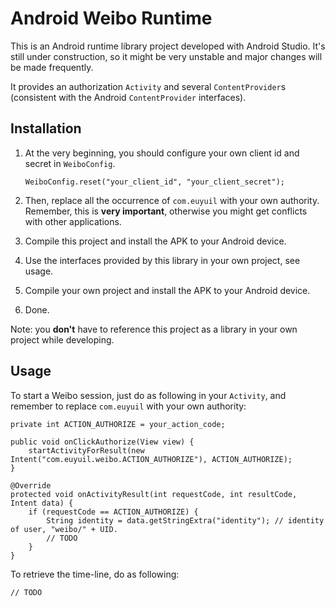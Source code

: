 Android Weibo Runtime
=====================

This is an Android runtime library project developed with Android Studio.
It's still under construction,
so it might be very unstable and major changes will be made frequently.

It provides an authorization `Activity` and several `ContentProvider`s (consistent with the Android
`ContentProvider` interfaces).


Installation
------------

 1. At the very beginning, you should configure your own client id and secret in `WeiboConfig`.

        WeiboConfig.reset("your_client_id", "your_client_secret");

 2. Then, replace all the occurrence of `com.euyuil` with your own authority. Remember, this is
    **very important**, otherwise you might get conflicts with other applications.

 3. Compile this project and install the APK to your Android device.

 4. Use the interfaces provided by this library in your own project, see usage.

 5. Compile your own project and install the APK to your Android device.

 6. Done.

Note: you **don't** have to reference this project as a library in your own project while developing.


Usage
-----

To start a Weibo session, just do as following in your `Activity`, and remember to replace `com.euyuil`
with your own authority:

    private int ACTION_AUTHORIZE = your_action_code;

    public void onClickAuthorize(View view) {
        startActivityForResult(new Intent("com.euyuil.weibo.ACTION_AUTHORIZE"), ACTION_AUTHORIZE);
    }

    @Override
    protected void onActivityResult(int requestCode, int resultCode, Intent data) {
        if (requestCode == ACTION_AUTHORIZE) {
            String identity = data.getStringExtra("identity"); // identity of user, "weibo/" + UID.
            // TODO
        }
    }

To retrieve the time-line, do as following:

    // TODO
